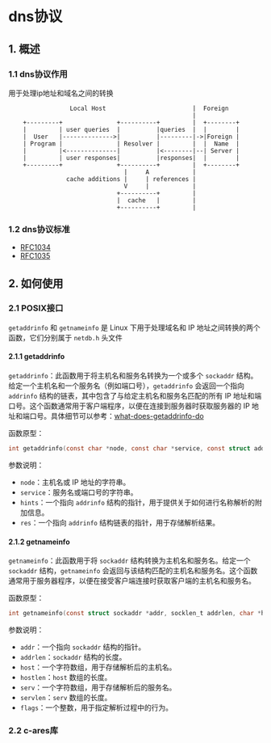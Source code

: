 # dns协议

## 1. 概述

### 1.1 dns协议作用

用于处理ip地址和域名之间的转换

```
                 Local Host                        |  Foreign
                                                   |
    +---------+               +----------+         |  +--------+
    |         | user queries  |          |queries  |  |        |
    |  User   |-------------->|          |---------|->|Foreign |
    | Program |               | Resolver |         |  |  Name  |
    |         |<--------------|          |<--------|--| Server |
    |         | user responses|          |responses|  |        |
    +---------+               +----------+         |  +--------+
                                |     A            |
                cache additions |     | references |
                                V     |            |
                              +----------+         |
                              |  cache   |         |
                              +----------+         |

```

### 1.2 dns协议标准

- [RFC1034](https://www.rfc-editor.org/rfc/rfc1034.html)
- [RFC1035](https://www.rfc-editor.org/rfc/rfc1035.html)

## 2. 如何使用

### 2.1 POSIX接口

`getaddrinfo` 和 `getnameinfo` 是 Linux 下用于处理域名和 IP 地址之间转换的两个函数，它们分别属于 `netdb.h` 头文件

#### 2.1.1 getaddrinfo

`getaddrinfo`：此函数用于将主机名和服务名转换为一个或多个 `sockaddr` 结构。给定一个主机名和一个服务名（例如端口号），`getaddrinfo` 会返回一个指向 `addrinfo` 结构的链表，其中包含了与给定主机名和服务名匹配的所有 IP 地址和端口号。这个函数通常用于客户端程序，以便在连接到服务器时获取服务器的 IP 地址和端口号。具体细节可以参考：[what-does-getaddrinfo-do](https://jameshfisher.com/2018/02/03/what-does-getaddrinfo-do/)

函数原型：

```c
int getaddrinfo(const char *node, const char *service, const struct addrinfo *hints, struct addrinfo **res);
```

参数说明：

- `node`：主机名或 IP 地址的字符串。
- `service`：服务名或端口号的字符串。
- `hints`：一个指向 `addrinfo` 结构的指针，用于提供关于如何进行名称解析的附加信息。
- `res`：一个指向 `addrinfo` 结构链表的指针，用于存储解析结果。

#### 2.1.2 getnameinfo

`getnameinfo`：此函数用于将 `sockaddr` 结构转换为主机名和服务名。给定一个 `sockaddr` 结构，`getnameinfo` 会返回与该结构匹配的主机名和服务名。这个函数通常用于服务器程序，以便在接受客户端连接时获取客户端的主机名和服务名。

函数原型：

```c
int getnameinfo(const struct sockaddr *addr, socklen_t addrlen, char *host, socklen_t hostlen, char *serv, socklen_t servlen, int flags);
```

参数说明：

- `addr`：一个指向 `sockaddr` 结构的指针。
- `addrlen`：`sockaddr` 结构的长度。
- `host`：一个字符数组，用于存储解析后的主机名。
- `hostlen`：`host` 数组的长度。
- `serv`：一个字符数组，用于存储解析后的服务名。
- `servlen`：`serv` 数组的长度。
- `flags`：一个整数，用于指定解析过程中的行为。

### 2.2 c-ares库